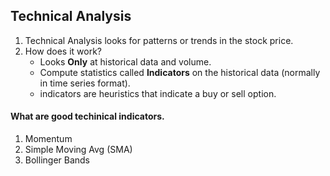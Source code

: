 ## Technical Analysis
1. Technical Analysis looks for patterns or trends in the stock price.
2. How does it work?
    - Looks **Only** at historical data and volume.
    - Compute statistics called **Indicators** on the historical data (normally in time series format).
    - indicators are heuristics that indicate a buy or sell option.
#### What are good techinical indicators.
1. Momentum
2. Simple Moving Avg (SMA)
3. Bollinger Bands